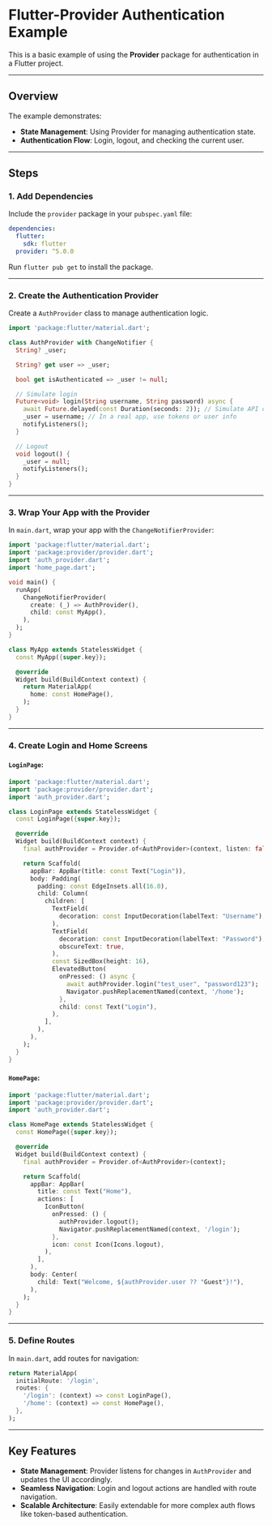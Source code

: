 
# Flutter-Provider Authentication Example

This is a basic example of using the **Provider** package for authentication in a Flutter project.

---

## Overview

The example demonstrates:

- **State Management**: Using Provider for managing authentication state.
- **Authentication Flow**: Login, logout, and checking the current user.

---

## Steps

### 1. Add Dependencies

Include the `provider` package in your `pubspec.yaml` file:

```yaml
dependencies:
  flutter:
    sdk: flutter
  provider: ^5.0.0
```

Run `flutter pub get` to install the package.

---

### 2. Create the Authentication Provider

Create a `AuthProvider` class to manage authentication logic.

```dart
import 'package:flutter/material.dart';

class AuthProvider with ChangeNotifier {
  String? _user;

  String? get user => _user;

  bool get isAuthenticated => _user != null;

  // Simulate login
  Future<void> login(String username, String password) async {
    await Future.delayed(const Duration(seconds: 2)); // Simulate API call
    _user = username; // In a real app, use tokens or user info
    notifyListeners();
  }

  // Logout
  void logout() {
    _user = null;
    notifyListeners();
  }
}
```

---

### 3. Wrap Your App with the Provider

In `main.dart`, wrap your app with the `ChangeNotifierProvider`:

```dart
import 'package:flutter/material.dart';
import 'package:provider/provider.dart';
import 'auth_provider.dart';
import 'home_page.dart';

void main() {
  runApp(
    ChangeNotifierProvider(
      create: (_) => AuthProvider(),
      child: const MyApp(),
    ),
  );
}

class MyApp extends StatelessWidget {
  const MyApp({super.key});

  @override
  Widget build(BuildContext context) {
    return MaterialApp(
      home: const HomePage(),
    );
  }
}
```

---

### 4. Create Login and Home Screens

#### `LoginPage`:

```dart
import 'package:flutter/material.dart';
import 'package:provider/provider.dart';
import 'auth_provider.dart';

class LoginPage extends StatelessWidget {
  const LoginPage({super.key});

  @override
  Widget build(BuildContext context) {
    final authProvider = Provider.of<AuthProvider>(context, listen: false);

    return Scaffold(
      appBar: AppBar(title: const Text("Login")),
      body: Padding(
        padding: const EdgeInsets.all(16.0),
        child: Column(
          children: [
            TextField(
              decoration: const InputDecoration(labelText: "Username"),
            ),
            TextField(
              decoration: const InputDecoration(labelText: "Password"),
              obscureText: true,
            ),
            const SizedBox(height: 16),
            ElevatedButton(
              onPressed: () async {
                await authProvider.login("test_user", "password123");
                Navigator.pushReplacementNamed(context, '/home');
              },
              child: const Text("Login"),
            ),
          ],
        ),
      ),
    );
  }
}
```

#### `HomePage`:

```dart
import 'package:flutter/material.dart';
import 'package:provider/provider.dart';
import 'auth_provider.dart';

class HomePage extends StatelessWidget {
  const HomePage({super.key});

  @override
  Widget build(BuildContext context) {
    final authProvider = Provider.of<AuthProvider>(context);

    return Scaffold(
      appBar: AppBar(
        title: const Text("Home"),
        actions: [
          IconButton(
            onPressed: () {
              authProvider.logout();
              Navigator.pushReplacementNamed(context, '/login');
            },
            icon: const Icon(Icons.logout),
          ),
        ],
      ),
      body: Center(
        child: Text("Welcome, ${authProvider.user ?? "Guest"}!"),
      ),
    );
  }
}
```

---

### 5. Define Routes

In `main.dart`, add routes for navigation:

```dart
return MaterialApp(
  initialRoute: '/login',
  routes: {
    '/login': (context) => const LoginPage(),
    '/home': (context) => const HomePage(),
  },
);
```

---

## Key Features

- **State Management**: Provider listens for changes in `AuthProvider` and updates the UI accordingly.
- **Seamless Navigation**: Login and logout actions are handled with route navigation.
- **Scalable Architecture**: Easily extendable for more complex auth flows like token-based authentication.
